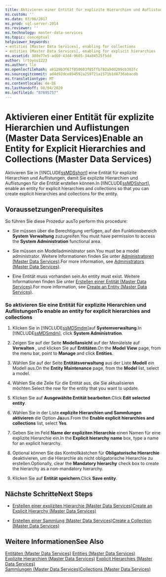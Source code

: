 ```yaml
---
title: Aktivieren einer Entität für explizite Hierarchien und Auflistungen (Master Data Services) | Microsoft-Dokumentation
ms.custom: ''
ms.date: 03/06/2017
ms.prod: sql-server-2014
ms.reviewer: ''
ms.technology: master-data-services
ms.topic: conceptual
helpviewer_keywords:
- entities [Master Data Services], enabling for collections
- entities [Master Data Services], enabling for explicit hierarchies
ms.assetid: 380e77e5-ad60-43d4-9605-34a84525f5dd
author: lrtoyou1223
ms.author: lle
ms.openlocfilehash: a8129b3f67f050603f85ffb782a9dd209cb303fc
ms.sourcegitcommit: ad4d92dce894592a259721a1571b1d8736abacdb
ms.translationtype: MT
ms.contentlocale: de-DE
ms.lasthandoff: 08/04/2020
ms.locfileid: "87695757"
---
```

# <a name="enable-an-entity-for-explicit-hierarchies-and-collections-master-data-services"></a><span data-ttu-id="15f71-102">Aktivieren einer Entität für explizite Hierarchien und Auflistungen (Master Data Services)</span><span class="sxs-lookup"><span data-stu-id="15f71-102">Enable an Entity for Explicit Hierarchies and Collections (Master Data Services)</span></span>
  <span data-ttu-id="15f71-103">Aktivieren Sie in [!INCLUDE[ssMDSshort](../includes/ssmdsshort-md.md)] eine Entität für explizite Hierarchien und Auflistungen, damit Sie explizite Hierarchien und Auflistungen für die Entität erstellen können.</span><span class="sxs-lookup"><span data-stu-id="15f71-103">In [!INCLUDE[ssMDSshort](../includes/ssmdsshort-md.md)], enable an entity for explicit hierarchies and collections so that you can create explicit hierarchies and collections for the entity.</span></span>  
  
## <a name="prerequisites"></a><span data-ttu-id="15f71-104">Voraussetzungen</span><span class="sxs-lookup"><span data-stu-id="15f71-104">Prerequisites</span></span>  
 <span data-ttu-id="15f71-105">So führen Sie diese Prozedur aus</span><span class="sxs-lookup"><span data-stu-id="15f71-105">To perform this procedure:</span></span>  
  
-   <span data-ttu-id="15f71-106">Sie müssen über die Berechtigung verfügen, auf den Funktionsbereich **System Verwaltung** zuzugreifen.</span><span class="sxs-lookup"><span data-stu-id="15f71-106">You must have permission to access the **System Administration** functional area.</span></span>  
  
-   <span data-ttu-id="15f71-107">Sie müssen ein Modelladministrator sein.</span><span class="sxs-lookup"><span data-stu-id="15f71-107">You must be a model administrator.</span></span> <span data-ttu-id="15f71-108">Weitere Informationen finden Sie unter [Administratoren &#40;Master Data Services&#41;](administrators-master-data-services.md).</span><span class="sxs-lookup"><span data-stu-id="15f71-108">For more information, see [Administrators &#40;Master Data Services&#41;](administrators-master-data-services.md).</span></span>  
  
-   <span data-ttu-id="15f71-109">Eine Entität muss vorhanden sein.</span><span class="sxs-lookup"><span data-stu-id="15f71-109">An entity must exist.</span></span> <span data-ttu-id="15f71-110">Weitere Informationen finden Sie unter [Erstellen einer Entität &#40;Master Data Services&#41;](../../2014/master-data-services/create-an-entity-master-data-services.md).</span><span class="sxs-lookup"><span data-stu-id="15f71-110">For more information, see [Create an Entity &#40;Master Data Services&#41;](../../2014/master-data-services/create-an-entity-master-data-services.md).</span></span>  
  
### <a name="to-enable-an-entity-for-explicit-hierarchies-and-collections"></a><span data-ttu-id="15f71-111">So aktivieren Sie eine Entität für explizite Hierarchien und Auflistungen</span><span class="sxs-lookup"><span data-stu-id="15f71-111">To enable an entity for explicit hierarchies and collections</span></span>  
  
1.  <span data-ttu-id="15f71-112">Klicken Sie in [!INCLUDE[ssMDSmdm](../includes/ssmdsmdm-md.md)]auf **Systemverwaltung**.</span><span class="sxs-lookup"><span data-stu-id="15f71-112">In [!INCLUDE[ssMDSmdm](../includes/ssmdsmdm-md.md)], click **System Administration**.</span></span>  
  
2.  <span data-ttu-id="15f71-113">Zeigen Sie auf der Seite **Modellansicht** auf der Menüleiste auf **Verwalten** , und klicken Sie auf **Entitäten**.</span><span class="sxs-lookup"><span data-stu-id="15f71-113">On the **Model View** page, from the menu bar, point to **Manage** and click **Entities**.</span></span>  
  
3.  <span data-ttu-id="15f71-114">Wählen Sie auf der Seite **Entitätsverwaltung** aus der Liste **Modell** ein Modell aus.</span><span class="sxs-lookup"><span data-stu-id="15f71-114">On the **Entity Maintenance** page, from the **Model** list, select a model.</span></span>  
  
4.  <span data-ttu-id="15f71-115">Wählen Sie die Zeile für die Entität aus, die Sie aktualisieren möchten.</span><span class="sxs-lookup"><span data-stu-id="15f71-115">Select the row for the entity that you want to update.</span></span>  
  
5.  <span data-ttu-id="15f71-116">Klicken Sie auf **Ausgewählte Entität bearbeiten**.</span><span class="sxs-lookup"><span data-stu-id="15f71-116">Click **Edit selected entity**.</span></span>  
  
6.  <span data-ttu-id="15f71-117">Wählen Sie in der Liste **explizite Hierarchien und Sammlungen aktivieren** die Option **Ja**aus.</span><span class="sxs-lookup"><span data-stu-id="15f71-117">From the **Enable explicit hierarchies and collections** list, select **Yes**.</span></span>  
  
7.  <span data-ttu-id="15f71-118">Geben Sie im Feld **Name der expliziten Hierarchie** einen Namen für eine explizite Hierarchie ein.</span><span class="sxs-lookup"><span data-stu-id="15f71-118">In the **Explicit hierarchy name** box, type a name for an explicit hierarchy.</span></span>  
  
8.  <span data-ttu-id="15f71-119">Optional können Sie das Kontrollkästchen für **Obligatorische Hierarchie** deaktivieren, um die Hierarchie als nicht obligatorische Hierarchie zu erstellen.</span><span class="sxs-lookup"><span data-stu-id="15f71-119">Optionally, clear the **Mandatory hierarchy** check box to create the hierarchy as a non-mandatory hierarchy.</span></span>  
  
9. <span data-ttu-id="15f71-120">Klicken Sie auf **Entität speichern**.</span><span class="sxs-lookup"><span data-stu-id="15f71-120">Click **Save entity**.</span></span>  
  
## <a name="next-steps"></a><span data-ttu-id="15f71-121">Nächste Schritte</span><span class="sxs-lookup"><span data-stu-id="15f71-121">Next Steps</span></span>  
  
-   [<span data-ttu-id="15f71-122">Erstellen einer expliziten Hierarchie &#40;Master Data Services&#41;</span><span class="sxs-lookup"><span data-stu-id="15f71-122">Create an Explicit Hierarchy &#40;Master Data Services&#41;</span></span>](../../2014/master-data-services/create-an-explicit-hierarchy-master-data-services.md)  
  
-   [<span data-ttu-id="15f71-123">Erstellen einer Sammlung &#40;Master Data Services&#41;</span><span class="sxs-lookup"><span data-stu-id="15f71-123">Create a Collection &#40;Master Data Services&#41;</span></span>](../../2014/master-data-services/create-a-collection-master-data-services.md)  
  
## <a name="see-also"></a><span data-ttu-id="15f71-124">Weitere Informationen</span><span class="sxs-lookup"><span data-stu-id="15f71-124">See Also</span></span>  
 <span data-ttu-id="15f71-125">[Entitäten &#40;Master Data Services&#41;](../../2014/master-data-services/entities-master-data-services.md) </span><span class="sxs-lookup"><span data-stu-id="15f71-125">[Entities &#40;Master Data Services&#41;](../../2014/master-data-services/entities-master-data-services.md) </span></span>  
 <span data-ttu-id="15f71-126">[Explizite Hierarchien &#40;Master Data Services&#41;](../../2014/master-data-services/explicit-hierarchies-master-data-services.md) </span><span class="sxs-lookup"><span data-stu-id="15f71-126">[Explicit Hierarchies &#40;Master Data Services&#41;](../../2014/master-data-services/explicit-hierarchies-master-data-services.md) </span></span>  
 [<span data-ttu-id="15f71-127">Sammlungen &#40;Master Data Services&#41;</span><span class="sxs-lookup"><span data-stu-id="15f71-127">Collections &#40;Master Data Services&#41;</span></span>](../../2014/master-data-services/collections-master-data-services.md)  
  
  
